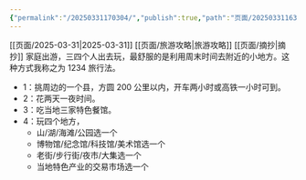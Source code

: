 ```yaml
---
{"permalink":"/20250331170304/","publish":true,"path":"页面/202503311638 1234 旅行法.md","PassFrontmatter":true,"created":"2025-03-31T17:03:04.427+08:00","updated":"2025-04-01T08:54:43.733+08:00"}
---
```


[[页面/2025-03-31\|2025-03-31]] [[页面/旅游攻略\|旅游攻略]] [[页面/摘抄\|摘抄]]
家庭出游，三四个人出去玩，最舒服的是利用周末时间去附近的小地方。这种方式我称之为 1234 旅行法。 

- 1：挑周边的一个县，方圆 200 公里以内，开车两小时或高铁一小时可到。 
- 2：花两天一夜时间。 
- 3：吃当地三家特色餐馆。 
- 4：玩四个地方，
	- 山/湖/海滩/公园选一个
	- 博物馆/纪念馆/科技馆/美术馆选一个
	- 老街/步行街/夜市/大集选一个
	- 当地特色产业的交易市场选一个